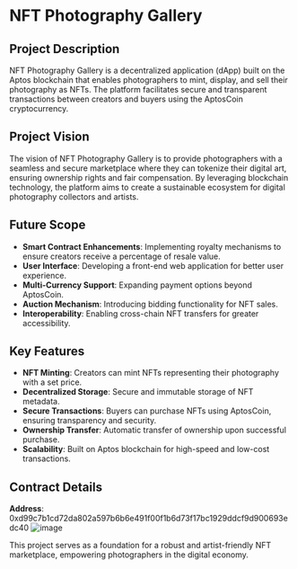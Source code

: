 # NFT Photography Gallery

## Project Description
NFT Photography Gallery is a decentralized application (dApp) built on the Aptos blockchain that enables photographers to mint, display, and sell their photography as NFTs. The platform facilitates secure and transparent transactions between creators and buyers using the AptosCoin cryptocurrency.

## Project Vision
The vision of NFT Photography Gallery is to provide photographers with a seamless and secure marketplace where they can tokenize their digital art, ensuring ownership rights and fair compensation. By leveraging blockchain technology, the platform aims to create a sustainable ecosystem for digital photography collectors and artists.

## Future Scope
- **Smart Contract Enhancements**: Implementing royalty mechanisms to ensure creators receive a percentage of resale value.
- **User Interface**: Developing a front-end web application for better user experience.
- **Multi-Currency Support**: Expanding payment options beyond AptosCoin.
- **Auction Mechanism**: Introducing bidding functionality for NFT sales.
- **Interoperability**: Enabling cross-chain NFT transfers for greater accessibility.

## Key Features
- **NFT Minting**: Creators can mint NFTs representing their photography with a set price.
- **Decentralized Storage**: Secure and immutable storage of NFT metadata.
- **Secure Transactions**: Buyers can purchase NFTs using AptosCoin, ensuring transparency and security.
- **Ownership Transfer**: Automatic transfer of ownership upon successful purchase.
- **Scalability**: Built on Aptos blockchain for high-speed and low-cost transactions.

## Contract Details
**Address**: 0xd99c7b1cd72da802a597b6b6e491f00f1b6d73f17bc1929ddcf9d900693edc40
![image](https://github.com/user-attachments/assets/63e49902-5e3e-44bf-874f-0b93f32da2fe)


This project serves as a foundation for a robust and artist-friendly NFT marketplace, empowering photographers in the digital economy.

